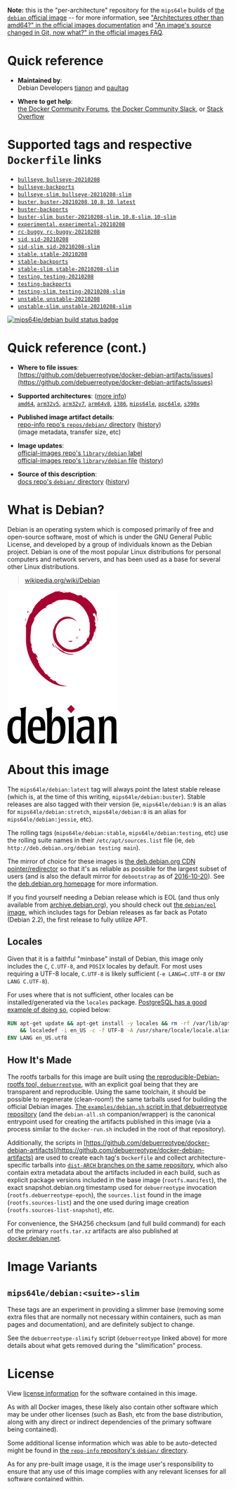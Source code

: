 <!--

********************************************************************************

WARNING:

    DO NOT EDIT "debian/README.md"

    IT IS AUTO-GENERATED

    (from the other files in "debian/" combined with a set of templates)

********************************************************************************

-->

**Note:** this is the "per-architecture" repository for the `mips64le` builds of [the `debian` official image](https://hub.docker.com/_/debian) -- for more information, see ["Architectures other than amd64?" in the official images documentation](https://github.com/docker-library/official-images#architectures-other-than-amd64) and ["An image's source changed in Git, now what?" in the official images FAQ](https://github.com/docker-library/faq#an-images-source-changed-in-git-now-what).

# Quick reference

-	**Maintained by**:  
	Debian Developers [tianon](https://qa.debian.org/developer.php?login=tianon) and [paultag](https://qa.debian.org/developer.php?login=paultag)

-	**Where to get help**:  
	[the Docker Community Forums](https://forums.docker.com/), [the Docker Community Slack](https://dockr.ly/slack), or [Stack Overflow](https://stackoverflow.com/search?tab=newest&q=docker)

# Supported tags and respective `Dockerfile` links

-	[`bullseye`, `bullseye-20210208`](https://github.com/debuerreotype/docker-debian-artifacts/blob/106e8aa7bc7752e7b418321697763de5e757a73d/bullseye/Dockerfile)
-	[`bullseye-backports`](https://github.com/debuerreotype/docker-debian-artifacts/blob/106e8aa7bc7752e7b418321697763de5e757a73d/bullseye/backports/Dockerfile)
-	[`bullseye-slim`, `bullseye-20210208-slim`](https://github.com/debuerreotype/docker-debian-artifacts/blob/106e8aa7bc7752e7b418321697763de5e757a73d/bullseye/slim/Dockerfile)
-	[`buster`, `buster-20210208`, `10.8`, `10`, `latest`](https://github.com/debuerreotype/docker-debian-artifacts/blob/106e8aa7bc7752e7b418321697763de5e757a73d/buster/Dockerfile)
-	[`buster-backports`](https://github.com/debuerreotype/docker-debian-artifacts/blob/106e8aa7bc7752e7b418321697763de5e757a73d/buster/backports/Dockerfile)
-	[`buster-slim`, `buster-20210208-slim`, `10.8-slim`, `10-slim`](https://github.com/debuerreotype/docker-debian-artifacts/blob/106e8aa7bc7752e7b418321697763de5e757a73d/buster/slim/Dockerfile)
-	[`experimental`, `experimental-20210208`](https://github.com/debuerreotype/docker-debian-artifacts/blob/106e8aa7bc7752e7b418321697763de5e757a73d/experimental/Dockerfile)
-	[`rc-buggy`, `rc-buggy-20210208`](https://github.com/debuerreotype/docker-debian-artifacts/blob/106e8aa7bc7752e7b418321697763de5e757a73d/rc-buggy/Dockerfile)
-	[`sid`, `sid-20210208`](https://github.com/debuerreotype/docker-debian-artifacts/blob/106e8aa7bc7752e7b418321697763de5e757a73d/sid/Dockerfile)
-	[`sid-slim`, `sid-20210208-slim`](https://github.com/debuerreotype/docker-debian-artifacts/blob/106e8aa7bc7752e7b418321697763de5e757a73d/sid/slim/Dockerfile)
-	[`stable`, `stable-20210208`](https://github.com/debuerreotype/docker-debian-artifacts/blob/106e8aa7bc7752e7b418321697763de5e757a73d/stable/Dockerfile)
-	[`stable-backports`](https://github.com/debuerreotype/docker-debian-artifacts/blob/106e8aa7bc7752e7b418321697763de5e757a73d/stable/backports/Dockerfile)
-	[`stable-slim`, `stable-20210208-slim`](https://github.com/debuerreotype/docker-debian-artifacts/blob/106e8aa7bc7752e7b418321697763de5e757a73d/stable/slim/Dockerfile)
-	[`testing`, `testing-20210208`](https://github.com/debuerreotype/docker-debian-artifacts/blob/106e8aa7bc7752e7b418321697763de5e757a73d/testing/Dockerfile)
-	[`testing-backports`](https://github.com/debuerreotype/docker-debian-artifacts/blob/106e8aa7bc7752e7b418321697763de5e757a73d/testing/backports/Dockerfile)
-	[`testing-slim`, `testing-20210208-slim`](https://github.com/debuerreotype/docker-debian-artifacts/blob/106e8aa7bc7752e7b418321697763de5e757a73d/testing/slim/Dockerfile)
-	[`unstable`, `unstable-20210208`](https://github.com/debuerreotype/docker-debian-artifacts/blob/106e8aa7bc7752e7b418321697763de5e757a73d/unstable/Dockerfile)
-	[`unstable-slim`, `unstable-20210208-slim`](https://github.com/debuerreotype/docker-debian-artifacts/blob/106e8aa7bc7752e7b418321697763de5e757a73d/unstable/slim/Dockerfile)

[![mips64le/debian build status badge](https://img.shields.io/jenkins/s/https/doi-janky.infosiftr.net/job/multiarch/job/mips64le/job/debian.svg?label=mips64le/debian%20%20build%20job)](https://doi-janky.infosiftr.net/job/multiarch/job/mips64le/job/debian/)

# Quick reference (cont.)

-	**Where to file issues**:  
	[https://github.com/debuerreotype/docker-debian-artifacts/issues](https://github.com/debuerreotype/docker-debian-artifacts/issues)

-	**Supported architectures**: ([more info](https://github.com/docker-library/official-images#architectures-other-than-amd64))  
	[`amd64`](https://hub.docker.com/r/amd64/debian/), [`arm32v5`](https://hub.docker.com/r/arm32v5/debian/), [`arm32v7`](https://hub.docker.com/r/arm32v7/debian/), [`arm64v8`](https://hub.docker.com/r/arm64v8/debian/), [`i386`](https://hub.docker.com/r/i386/debian/), [`mips64le`](https://hub.docker.com/r/mips64le/debian/), [`ppc64le`](https://hub.docker.com/r/ppc64le/debian/), [`s390x`](https://hub.docker.com/r/s390x/debian/)

-	**Published image artifact details**:  
	[repo-info repo's `repos/debian/` directory](https://github.com/docker-library/repo-info/blob/master/repos/debian) ([history](https://github.com/docker-library/repo-info/commits/master/repos/debian))  
	(image metadata, transfer size, etc)

-	**Image updates**:  
	[official-images repo's `library/debian` label](https://github.com/docker-library/official-images/issues?q=label%3Alibrary%2Fdebian)  
	[official-images repo's `library/debian` file](https://github.com/docker-library/official-images/blob/master/library/debian) ([history](https://github.com/docker-library/official-images/commits/master/library/debian))

-	**Source of this description**:  
	[docs repo's `debian/` directory](https://github.com/docker-library/docs/tree/master/debian) ([history](https://github.com/docker-library/docs/commits/master/debian))

# What is Debian?

Debian is an operating system which is composed primarily of free and open-source software, most of which is under the GNU General Public License, and developed by a group of individuals known as the Debian project. Debian is one of the most popular Linux distributions for personal computers and network servers, and has been used as a base for several other Linux distributions.

> [wikipedia.org/wiki/Debian](https://en.wikipedia.org/wiki/Debian)

![logo](https://raw.githubusercontent.com/docker-library/docs/b449be7df57e9ed9086bb5821bfb5d6cdc5d67a4/debian/logo.png)

# About this image

The `mips64le/debian:latest` tag will always point the latest stable release (which is, at the time of this writing, `mips64le/debian:buster`). Stable releases are also tagged with their version (ie, `mips64le/debian:9` is an alias for `mips64le/debian:stretch`, `mips64le/debian:8` is an alias for `mips64le/debian:jessie`, etc).

The rolling tags (`mips64le/debian:stable`, `mips64le/debian:testing`, etc) use the rolling suite names in their `/etc/apt/sources.list` file (ie, `deb http://deb.debian.org/debian testing main`).

The mirror of choice for these images is [the deb.debian.org CDN pointer/redirector](https://deb.debian.org) so that it's as reliable as possible for the largest subset of users (and is also the default mirror for `debootstrap` as of [2016-10-20](https://anonscm.debian.org/cgit/d-i/debootstrap.git/commit/?id=9e8bc60ad1ccf3a25ce7890526b70059f3e770de)). See the [deb.debian.org homepage](https://deb.debian.org) for more information.

If you find yourself needing a Debian release which is EOL (and thus only available from [archive.debian.org](http://archive.debian.org)), you should check out [the `debian/eol` image](https://hub.docker.com/r/debian/eol/), which includes tags for Debian releases as far back as Potato (Debian 2.2), the first release to fully utilize APT.

## Locales

Given that it is a faithful "minbase" install of Debian, this image only includes the `C`, `C.UTF-8`, and `POSIX` locales by default. For most uses requiring a UTF-8 locale, `C.UTF-8` is likely sufficient (`-e LANG=C.UTF-8` or `ENV LANG C.UTF-8`).

For uses where that is not sufficient, other locales can be installed/generated via the `locales` package. [PostgreSQL has a good example of doing so](https://github.com/docker-library/postgres/blob/69bc540ecfffecce72d49fa7e4a46680350037f9/9.6/Dockerfile#L21-L24), copied below:

```dockerfile
RUN apt-get update && apt-get install -y locales && rm -rf /var/lib/apt/lists/* \
	&& localedef -i en_US -c -f UTF-8 -A /usr/share/locale/locale.alias en_US.UTF-8
ENV LANG en_US.utf8
```

## How It's Made

The rootfs tarballs for this image are built using [the reproducible-Debian-rootfs tool, `debuerreotype`](https://github.com/debuerreotype/debuerreotype), with an explicit goal being that they are transparent and reproducible. Using the same toolchain, it should be possible to regenerate (clean-room!) the same tarballs used for building the official Debian images. [The `examples/debian.sh` script in that debuerreotype repository](https://github.com/debuerreotype/debuerreotype/blob/master/examples/debian.sh) (and the `debian-all.sh` companion/wrapper) is the canonical entrypoint used for creating the artifacts published in this image (via a process similar to the `docker-run.sh` included in the root of that repository).

Additionally, the scripts in [https://github.com/debuerreotype/docker-debian-artifacts](https://github.com/debuerreotype/docker-debian-artifacts) are used to create each tag's `Dockerfile` and collect architecture-specific tarballs into [`dist-ARCH` branches on the same repository](https://github.com/debuerreotype/docker-debian-artifacts/branches), which also contain extra metadata about the artifacts included in each build, such as explicit package versions included in the base image (`rootfs.manifest`), the exact snapshot.debian.org timestamp used for `debuerreotype` invocation (`rootfs.debuerreotype-epoch`), the `sources.list` found in the image (`rootfs.sources-list`) and the one used during image creation (`rootfs.sources-list-snapshot`), etc.

For convenience, the SHA256 checksum (and full build command) for each of the primary `rootfs.tar.xz` artifacts are also published at [docker.debian.net](https://docker.debian.net/).

# Image Variants

## `mips64le/debian:<suite>-slim`

These tags are an experiment in providing a slimmer base (removing some extra files that are normally not necessary within containers, such as man pages and documentation), and are definitely subject to change.

See the `debuerreotype-slimify` script (`debuerreotype` linked above) for more details about what gets removed during the "slimification" process.

# License

View [license information](https://www.debian.org/social_contract#guidelines) for the software contained in this image.

As with all Docker images, these likely also contain other software which may be under other licenses (such as Bash, etc from the base distribution, along with any direct or indirect dependencies of the primary software being contained).

Some additional license information which was able to be auto-detected might be found in [the `repo-info` repository's `debian/` directory](https://github.com/docker-library/repo-info/tree/master/repos/debian).

As for any pre-built image usage, it is the image user's responsibility to ensure that any use of this image complies with any relevant licenses for all software contained within.
